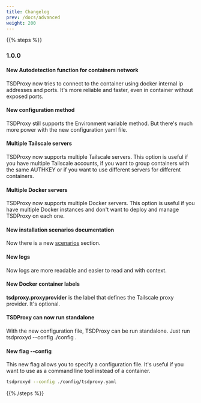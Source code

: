 ```yaml
---
title: Changelog
prev: /docs/advanced
weight: 200 
---
```



{{% steps %}}

### 1.0.0

#### New Autodetection function for containers network

TSDProxy now tries to connect to the container using docker internal
ip addresses and ports. It's more reliable and faster, even in container without
exposed ports.

#### New configuration method

TSDProxy still supports the Environment variable method. But there's much more
power with the new configuration yaml file.

#### Multiple Tailscale servers

TSDProxy now supports multiple Tailscale servers. This option is useful if you
have multiple Tailscale accounts, if you want to group containers with the same
AUTHKEY or if you want to use different servers for different containers.

#### Multiple Docker servers

TSDProxy now supports multiple Docker servers. This option is useful if you have
multiple Docker instances and don't want to deploy and manage TSDProxy on each one.

#### New installation scenarios documentation

Now there is a new  [scenarios](/docs/scenarios) section.

#### New logs

Now logs are more readable and easier to read and with context.

#### New Docker container labels

**tsdproxy.proxyprovider** is the label that defines the Tailscale proxy
provider. It's optional.

#### TSDProxy can now run standalone

With the new configuration file, TSDProxy can be run standalone.
Just run tsdproxyd --config ./config .

#### New flag --config

This new flag allows you to specify a configuration file. It's useful if you
want to use as a command line tool instead of a container.

```bash
tsdproxyd --config ./config/tsdproxy.yaml
```

{{% /steps %}}
